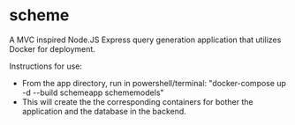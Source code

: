 # scheme

A MVC inspired Node.JS Express query generation application that utilizes Docker for deployment.

Instructions for use:

- From the app directory, run in powershell/terminal: "docker-compose up -d --build schemeapp schememodels"
- This will create the the corresponding containers for bother the application and the database in the backend.